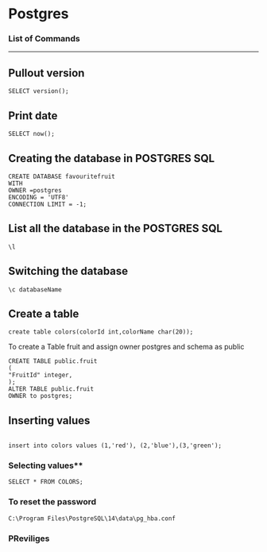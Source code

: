 
# Postgres

### List of Commands
***
## **Pullout version**
```
SELECT version();
```
## **Print date**
```
SELECT now();
```
## **Creating the database in POSTGRES SQL**
```
CREATE DATABASE favouritefruit
WITH 
OWNER =postgres
ENCODING = 'UTF8'
CONNECTION LIMIT = -1;

```
## **List all the database in the POSTGRES SQL**
```
\l
```
## **Switching the database** 
```
\c databaseName
```
## **Create a table** 
```
create table colors(colorId int,colorName char(20));
```
To create a Table fruit and assign owner postgres and schema as public
```
CREATE TABLE public.fruit
(
"FruitId" integer,
);
ALTER TABLE public.fruit
OWNER to postgres;
```
## **Inserting values**
```

insert into colors values (1,'red'), (2,'blue'),(3,'green');
```
### Selecting values**
```
SELECT * FROM COLORS;
```
### To reset the password
```
C:\Program Files\PostgreSQL\14\data\pg_hba.conf
```

### PReviliges